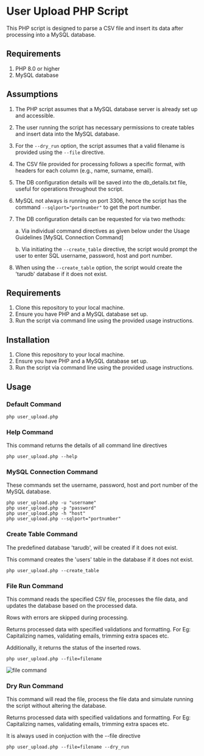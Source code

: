# User Upload PHP Script

This PHP script is designed to parse a CSV file and insert its data after processing into a MySQL database.

## Requirements

1. PHP 8.0 or higher
2. MySQL database

## Assumptions
1. The PHP script assumes that a MySQL database server is already set up and accessible.
2. The user running the script has necessary permissions to create tables and insert data into the MySQL database.
3. For the `--dry_run` option, the script assumes that a valid filename is provided using the `--file` directive.
4. The CSV file provided for processing follows a specific format, with headers for each column (e.g., name, surname, email).
5. The DB configuration details will be saved into the db_details.txt file, useful for operations throughout the script.
6. MySQL not always is running on port 3306, hence the script has the command `--sqlport="portnumber"` to get the port number.
7. The DB configuration details can be requested for via two methods:

   a. Via individual command directives as given below under the Usage Guidelines [MySQL Connection Command]
   
   b. Via initiating the `--create_table` directive, the script would prompt the user to enter SQL username, password, host and port number. 
9. When using the `--create_table` option, the script would create the 'tarudb' database if it does not exist.

## Requirements
1. Clone this repository to your local machine.
2. Ensure you have PHP and a MySQL database set up.
3. Run the script via command line using the provided usage instructions.

## Installation

1. Clone this repository to your local machine.
2. Ensure you have PHP and a MySQL database set up.
3. Run the script via command line using the provided usage instructions.

## Usage

### Default Command
```php user_upload.php```

### Help Command
This command returns the details of all command line directives
```
php user_upload.php --help
```

### MySQL Connection Command
These commands set the username, password, host and port number of the MySQL database.
```
php user_upload.php -u "username"
php user_upload.php -p "password"
php user_upload.php -h "host"
php user_upload.php --sqlport="portnumber"
```

### Create Table Command
The predefined database 'tarudb', will be created if it does not exist.

This command creates the 'users' table in the database if it does not exist.
```
php user_upload.php --create_table
```

### File Run Command
This command reads the specified CSV file, processes the file data, and updates the database based on the processed data. 

Rows with errors are skipped during processing.

Returns processed data with specified validations and formatting. For Eg: Capitalizing names, validating emails, trimming extra spaces etc.

Additionally, it returns the status of the inserted rows.
```
php user_upload.php --file=filename
```
![file command](https://github.com/tujlain/PHP_Projects/blob/main/assets/file_command.png)

### Dry Run Command
This command will read the file, process the file data and simulate running the script without altering the database.

Returns processed data with specified validations and formatting. For Eg: Capitalizing names, validating emails, trimming extra spaces etc.

It is always used in conjuction with the --file directive
```
php user_upload.php --file=filename --dry_run
```

